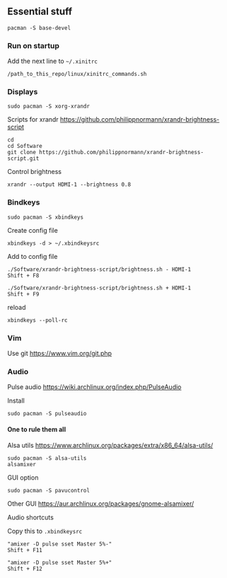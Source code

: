 ## Essential stuff


```
pacman -S base-devel
```

### Run on startup

Add the next line to `~/.xinitrc`

```
/path_to_this_repo/linux/xinitrc_commands.sh
```


### Displays

```
sudo pacman -S xorg-xrandr
```

Scripts for xrandr
https://github.com/philippnormann/xrandr-brightness-script

```
cd
cd Software
git clone https://github.com/philippnormann/xrandr-brightness-script.git
```

Control brightness
```
xrandr --output HDMI-1 --brightness 0.8
```

### Bindkeys
```
sudo pacman -S xbindkeys
```

Create config file
```
xbindkeys -d > ~/.xbindkeysrc
```

Add to config file
```
./Software/xrandr-brightness-script/brightness.sh - HDMI-1
Shift + F8

./Software/xrandr-brightness-script/brightness.sh + HDMI-1
Shift + F9
```

reload
```
xbindkeys --poll-rc
```

### Vim

Use git
https://www.vim.org/git.php

### Audio
Pulse audio https://wiki.archlinux.org/index.php/PulseAudio

Install
```
sudo pacman -S pulseaudio
```

#### One to rule them all

Alsa utils https://www.archlinux.org/packages/extra/x86_64/alsa-utils/
```
sudo pacman -S alsa-utils
alsamixer
```

GUI option
```
sudo pacman -S pavucontrol
```

Other GUI https://aur.archlinux.org/packages/gnome-alsamixer/

Audio shortcuts 

Copy this to `.xbindkeysrc`
```
"amixer -D pulse sset Master 5%-"
Shift + F11

"amixer -D pulse sset Master 5%+"
Shift + F12
```
